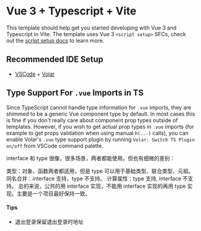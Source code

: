 # Vue 3 + Typescript + Vite

This template should help get you started developing with Vue 3 and Typescript in Vite. The template uses Vue 3 `<script setup>` SFCs, check out the [script setup docs](https://v3.vuejs.org/api/sfc-script-setup.html#sfc-script-setup) to learn more.

## Recommended IDE Setup

- [VSCode](https://code.visualstudio.com/) + [Volar](https://marketplace.visualstudio.com/items?itemName=johnsoncodehk.volar)

## Type Support For `.vue` Imports in TS

Since TypeScript cannot handle type information for `.vue` imports, they are shimmed to be a generic Vue component type by default. In most cases this is fine if you don't really care about component prop types outside of templates. However, if you wish to get actual prop types in `.vue` imports (for example to get props validation when using manual `h(...)` calls), you can enable Volar's `.vue` type support plugin by running `Volar: Switch TS Plugin on/off` from VSCode command palette.

interface 和 type 很像，很多场景，两者都能使用。但也有细微的差别：

类型：对象、函数两者都适用，但是 type 可以用于基础类型、联合类型、元祖。
同名合并：interface 支持，type 不支持。
计算属性：type 支持, interface 不支持。
总的来说，公共的用 interface 实现，不能用 interface 实现的再用 type 实现。主要是一个项目最好保持一致。

#### Tips

- 退出登录保留退出登录时地址
